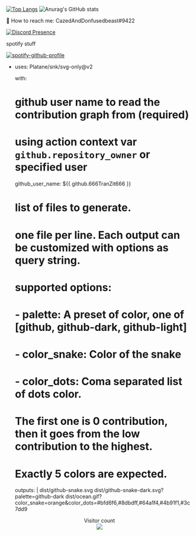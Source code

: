 [![Top Langs](https://github-readme-stats.vercel.app/api/top-langs/?username=666TranZit666)](https://github.com/anuraghazra/github-readme-stats)
![Anurag's GitHub stats](https://github-readme-stats.vercel.app/api?username=666TranZit666&hide=contribs,prs)


💬 How to reach me: CazedAndDonfusedbeast#9422

[![Discord Presence](https://lanyard.cnrad.dev/api/606536082783469587?theme=dark&bg=ff9ba1)](https://discord.com/users/606536082783469587)

spotify stuff

[![spotify-github-profile](https://spotify-github-profile.vercel.app/api/view?uid=48demyqytcv8p4eekgjosqw0z&cover_image=true&theme=default&show_offline=true&bar_color_cover=true)](https://spotify-github-profile.vercel.app/api/view?uid=48demyqytcv8p4eekgjosqw0z&redirect=true)

- uses: Platane/snk/svg-only@v2


  with:
    # github user name to read the contribution graph from (**required**)
    # using action context var `github.repository_owner` or specified user
    github_user_name: ${{ github.666TranZit666 }}

    # list of files to generate.
    # one file per line. Each output can be customized with options as query string.
    #
    #  supported options:
    #  - palette:     A preset of color, one of [github, github-dark, github-light]
    #  - color_snake: Color of the snake
    #  - color_dots:  Coma separated list of dots color.
    #                 The first one is 0 contribution, then it goes from the low contribution to the highest.
    #                 Exactly 5 colors are expected.
    outputs: |
      dist/github-snake.svg
      dist/github-snake-dark.svg?palette=github-dark
      dist/ocean.gif?color_snake=orange&color_dots=#bfd6f6,#8dbdff,#64a1f4,#4b91f1,#3c7dd9

<p align="center"> 
  Visitor count<br>
  <img src="https://profile-counter.glitch.me/666TranZit666/count.svg" />
</p>

<!--
**666TranZit666/666TranZit666** is a ✨ _special_ ✨ repository because its `README.md` (this file) appears on your GitHub profile.

Here are some ideas to get you started:

- 🔭 I’m currently working on ...
- 🌱 I’m currently learning ...
- 👯 I’m looking to collaborate on ...
- 🤔 I’m looking for help with ...
- 💬 Ask me about ...
- 📫 How to reach me: ...
- 😄 Pronouns: ...
- ⚡ Fun fact: ...
-->
